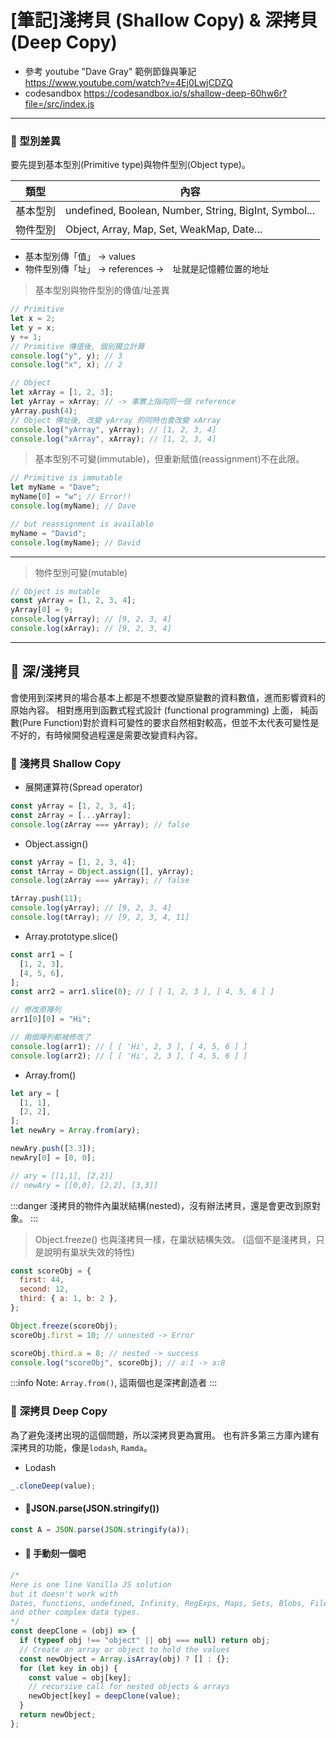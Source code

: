 # [筆記]淺拷貝 (Shallow Copy) & 深拷貝(Deep Copy)

- 參考 youtube "Dave Gray" 範例節錄與筆記
  https://www.youtube.com/watch?v=4Ej0LwjCDZQ
- codesandbox
  https://codesandbox.io/s/shallow-deep-60hw6r?file=/src/index.js

---

### 🌋 型別差異

要先提到基本型別(Primitive type)與物件型別(Object type)。

| 類型     | 內容                                                  |
| -------- | ----------------------------------------------------- |
| 基本型別 | undefined, Boolean, Number, String, BigInt, Symbol... |
| 物件型別 | Object, Array, Map, Set, WeakMap, Date...             |

- 基本型別傳「值」 -> values
- 物件型別傳「址」 -> references ->　址就是記憶體位置的地址

> 基本型別與物件型別的傳值/址差異

```jsx title="Primitive & Object"
// Primitive
let x = 2;
let y = x;
y += 1;
// Primitive 傳值後, 個別獨立計算
console.log("y", y); // 3
console.log("x", x); // 2

// Object
let xArray = [1, 2, 3];
let yArray = xArray; // -> 事實上指向同一個 reference
yArray.push(4);
// Object 傳址後, 改變 yArray 的同時也會改變 xArray
console.log("yArray", yArray); // [1, 2, 3, 4]
console.log("xArray", xArray); // [1, 2, 3, 4]
```

> 基本型別不可變(immutable)，但重新賦值(reassignment)不在此限。

```jsx
// Primitive is immutable
let myName = "Dave";
myName[0] = "w"; // Error!!
console.log(myName); // Dave

// but reassignment is available
myName = "David";
console.log(myName); // David
```

---

> 物件型別可變(mutable)

```jsx
// Object is mutable
const yArray = [1, 2, 3, 4];
yArray[0] = 9;
console.log(yArray); // [9, 2, 3, 4]
console.log(xArray); // [9, 2, 3, 4]
```

---

## 🌋 深/淺拷貝

會使用到深拷貝的場合基本上都是不想要改變原變數的資料數值，進而影響資料的原始內容。
相對應用到函數式程式設計 (functional programming) 上面， 純函數(Pure Function)對於資料可變性的要求自然相對較高，但並不太代表可變性是不好的，有時候開發過程還是需要改變資料內容。

### 🌋 淺拷貝 Shallow Copy

- 展開運算符(Spread operator)

```jsx title="Spread operator"
const yArray = [1, 2, 3, 4];
const zArray = [...yArray];
console.log(zArray === yArray); // false
```

- Object.assign()

```jsx title="Object.assign()"
const yArray = [1, 2, 3, 4];
const tArray = Object.assign([], yArray);
console.log(zArray === yArray); // false

tArray.push(11);
console.log(yArray); // [9, 2, 3, 4]
console.log(tArray); // [9, 2, 3, 4, 11]
```

- Array.prototype.slice()

```jsx title="Array.prototype.slice()"
const arr1 = [
  [1, 2, 3],
  [4, 5, 6],
];
const arr2 = arr1.slice(0); // [ [ 1, 2, 3 ], [ 4, 5, 6 ] ]

// 修改原陣列
arr1[0][0] = "Hi";

// 兩個陣列都被修改了
console.log(arr1); // [ [ 'Hi', 2, 3 ], [ 4, 5, 6 ] ]
console.log(arr2); // [ [ 'Hi', 2, 3 ], [ 4, 5, 6 ] ]
```

- Array.from()

```jsx title="Array.from()"
let ary = [
  [1, 1],
  [2, 2],
];
let newAry = Array.from(ary);

newAry.push([3.3]);
newAry[0] = [0, 0];

// ary = [[1,1], [2,2]]
// newAry = [[0,0], [2,2], [3,3]]
```

:::danger
淺拷貝的物件內巢狀結構(nested)，沒有辦法拷貝，還是會更改到原對象。
:::

> Object.freeze() 也與淺拷貝一樣，在巢狀結構失效。
> (這個不是淺拷貝，只是說明有巢狀失效的特性)

```jsx
const scoreObj = {
  first: 44,
  second: 12,
  third: { a: 1, b: 2 },
};

Object.freeze(scoreObj);
scoreObj.first = 10; // unnested -> Error

scoreObj.third.a = 8; // nested -> success
console.log("scoreObj", scoreObj); // a:1 -> a:8
```

:::info
Note: `Array.from()`, 這兩個也是深拷創造者
:::

### 🌋 深拷貝 Deep Copy

為了避免淺拷出現的這個問題，所以深拷貝更為實用。
也有許多第三方庫內建有深拷貝的功能，像是`lodash`, `Ramda`。

- Lodash

```jsx
_.cloneDeep(value);
```

- #### 🌋JSON.parse(JSON.stringify())

```jsx
const A = JSON.parse(JSON.stringify(a));
```

- #### 🌋 手動刻一個吧

```jsx
/*
Here is one line Vanilla JS solution
but it doesn't work with
Dates, functions, undefined, Infinity, RegExps, Maps, Sets, Blobs, FileLists, ImageDatas,
and other complex data types.
*/
const deepClone = (obj) => {
  if (typeof obj !== "object" || obj === null) return obj;
  // Create an array or object to hold the values
  const newObject = Array.isArray(obj) ? [] : {};
  for (let key in obj) {
    const value = obj[key];
    // recursive call for nested objects & arrays
    newObject[key] = deepClone(value);
  }
  return newObject;
};
```
